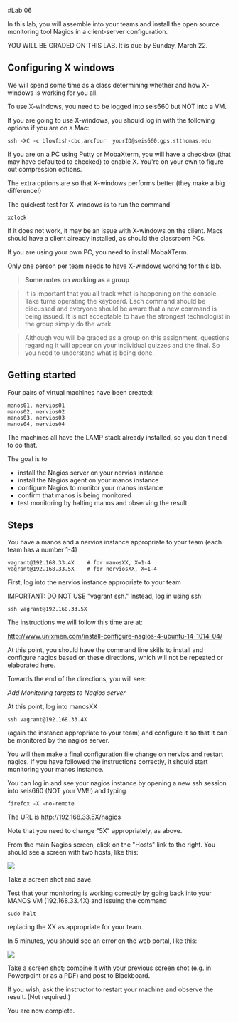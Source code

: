#Lab 06

In this lab, you will assemble into your teams and install the open source monitoring tool Nagios in a client-server configuration.

YOU WILL BE GRADED ON THIS LAB. It is due by Sunday, March 22.

## Configuring X windows

We will spend some time as a class determining whether and how X-windows is working for you all.

To use X-windows, you need to be logged into seis660 but NOT into a VM.

If you are going to use X-windows, you should log in with the following options if you are on a Mac:

    ssh -XC -c blowfish-cbc,arcfour  yourID@seis660.gps.stthomas.edu
    
If you are on a PC using Putty or MobaXterm, you will have a checkbox (that may have defaulted to checked) to enable X. You're on your own to figure out compression options. 

The extra options are so that X-windows performs better (they make a big difference!)

The quickest test for X-windows is to run the command

    xclock

If it does not work, it may be an issue with X-windows on the client. Macs should have a client already installed, as should the classroom PCs.

If you are using your own PC, you need to install MobaXTerm.

Only one person per team needs to have X-windows working for this lab.

> **Some notes on working as a group**

> It is important that you all track what is happening on the console. Take turns operating the keyboard. Each command should be discussed and everyone should be aware that a new command is being issued. It is not acceptable to have the strongest technologist in the group simply do the work. 

> Although you will be graded as a group on this assignment, questions regarding it will appear on your individual quizzes and the final. So you need to understand what is being done.

## Getting started

Four pairs of virtual machines have been created:
````
manos01, nervios01
manos02, nervios02
manos03, nervios03
manos04, nervios04
````

The machines all have the LAMP stack already installed, so you don't need to do that.

The goal is to

* install the Nagios server on your nervios instance
* install the Nagios agent on your manos instance
* configure Nagios to monitor your manos instance
* confirm that manos is being monitored
* test monitoring by halting manos and observing the result

## Steps

You have a manos and a nervios instance appropriate to your team (each team has a number 1-4)

    vagrant@192.168.33.4X    # for manosXX, X=1-4
    vagrant@192.168.33.5X    # for nerviosXX, X=1-4

First, log into the nervios instance appropriate to your team 

IMPORTANT: DO NOT USE "vagrant ssh." Instead, log in using ssh:

    ssh vagrant@192.168.33.5X 

The instructions we will follow this time are at:

http://www.unixmen.com/install-configure-nagios-4-ubuntu-14-1014-04/

At this point, you should have the command line skills to install and configure nagios based on these directions, which will not be repeated or elaborated here.

Towards the end of the directions, you will see:

*Add Monitoring targets to Nagios server*

At this point, log into manosXX 

    ssh vagrant@192.168.33.4X 

(again the instance appropriate to your team) and configure it so that it can be monitored by the nagios server.

You will then make a final configuration file change on nervios and restart nagios. If you have followed the instructions correctly, it should start monitoring your manos instance.

You can log in and see your nagios instance by opening a new ssh session into seis660 (NOT your VM!!) and typing

    firefox -X -no-remote

The URL is http://192.168.33.5X/nagios

Note that you need to change "5X" appropriately, as above.

From the main Nagios screen, click on the "Hosts" link to the right. You should see a screen with two hosts, like this:

![](nagios1.png)

Take a screen shot and save.

Test that your monitoring is working correctly by going back into your MANOS VM (192.168.33.4X) and issuing the command

    sudo halt

replacing the XX as appropriate for your team.

In 5 minutes, you should see an error on the web portal, like this:

![](nagios2.png)

Take a screen shot; combine it with your previous screen shot (e.g. in Powerpoint or as a PDF) and post to Blackboard.

If you wish, ask the instructor to restart your machine and observe the result. (Not required.)

You are now complete.

